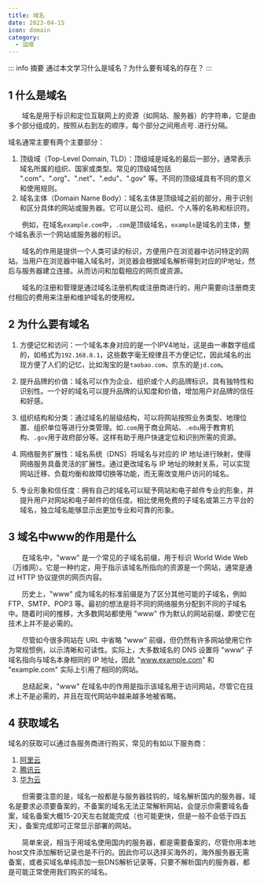 ```yaml
---
title: 域名
date: 2023-04-15
icon: domain
category:
  - 运维
---
```


<!-- more -->

::: info 摘要
通过本文学习什么是域名？为什么要有域名的存在？
:::



## 1 什么是域名


&emsp;&emsp;域名是用于标识和定位互联网上的资源（如网站、服务器）的字符串，它是由多个部分组成的，按照从右到左的顺序，每个部分之间用点号`.`进行分隔。

域名通常主要有两个主要部分：

1. 顶级域（Top-Level Domain, TLD）：顶级域是域名的最后一部分，通常表示域名所属的组织、国家或类型。常见的顶级域包括 ".com"、".org"、".net"、".edu"、".gov" 等。不同的顶级域具有不同的意义和使用规则。
2. 域名主体（Domain Name Body）：域名主体是顶级域之前的部分，用于识别和区分具体的网站或服务器。它可以是公司、组织、个人等的名称和标识符。

&emsp;&emsp;例如，在域名`example.com`中，`.com`是顶级域名，`example`是域名的主体，整个域名表示一个网站或服务器的标识。

&emsp;&emsp;域名的作用是提供一个人类可读的标识，方便用户在浏览器中访问特定的网站。当用户在浏览器中输入域名时，浏览器会根据域名解析得到对应的IP地址，然后与服务器建立连接。从而访问和加载相应的网页或资源。

&emsp;&emsp;域名的注册和管理是通过域名注册机构或注册商进行的，用户需要向注册商支付相应的费用来注册和维护域名的使用权。

## 2 为什么要有域名

1. 方便记忆和访问：一个域名本身对应的是一个IPV4地址，这是由一串数字组成的，如格式为`192.168.8.1`，这些数字毫无规律且不方便记忆，因此域名的出现方便了人们的记忆，比如淘宝的是`taobao.com`、京东的是`jd.com`。
   
2. 提升品牌的价值：域名可以作为企业、组织或个人的品牌标识，具有独特性和识别性。一个好的域名可以提升品牌的认知度和价值，增加用户对品牌的信任和好感。
   
3. 组织结构和分类：通过域名的层级结构，可以将网站按照业务类型、地理位置、组织单位等进行分类管理。如`.com`用于商业网站、`.edu`用于教育机构、`.gov`用于政府部分等。这样有助于用户快速定位和识别所需的资源。
   
4. 网络服务扩展性：域名系统（DNS）将域名与对应的 IP 地址进行映射，使得网络服务具备灵活的扩展性。通过更改域名与 IP 地址的映射关系，可以实现网站迁移、负载均衡和故障切换等功能，而无需改变用户访问的域名。
   
5. 专业形象和信任度：拥有自己的域名可以赋予网站和电子邮件专业的形象，并提升用户对网站和电子邮件的信任度。相比使用免费的子域名或第三方平台的域名，独立域名能够显示出更加专业和可靠的形象。

## 3 域名中www的作用是什么

&emsp;&emsp;在域名中，"www" 是一个常见的子域名前缀，用于标识 World Wide Web（万维网）。它是一种约定，用于指示该域名所指向的资源是一个网站，通常是通过 HTTP 协议提供的网页内容。

&emsp;&emsp;历史上，"www" 成为域名的标准前缀是为了区分其他可能的子域名，例如 FTP、SMTP、POP3 等。最初的想法是将不同的网络服务分配到不同的子域名中。随着时间的推移，大多数网站都使用 "www" 作为默认的网站前缀，即使它在技术上并不是必需的。

&emsp;&emsp;尽管如今很多网站在 URL 中省略 "www" 前缀，但仍然有许多网站使用它作为常规惯例，以示清晰和可读性。实际上，大多数域名的 DNS 设置将 "www" 子域名指向与域名本身相同的 IP 地址，因此 "www.example.com" 和 "example.com" 实际上引用了相同的网站。

&emsp;&emsp;总结起来，"www" 在域名中的作用是指示该域名用于访问网站，尽管它在技术上不是必需的，并且在现代网站中越来越多地被省略。

## 4 获取域名


域名的获取可以通过各服务商进行购买，常见的有如以下服务商：

1. [阿里云](https://account.aliyun.com/login/login.htm?spm=5176.28055625.J_3207526240.13.e939154at19JzO&oauth_callback=https%3A%2F%2Fwww.aliyun.com%2F)
2. [腾讯云](https://cloud.tencent.com/login?s_url=https%3A%2F%2Fcloud.tencent.com%2F)
3. [华为云](https://auth.huaweicloud.com/authui/login.html?locale=zh-cn&service=https%3A%2F%2Fwww.huaweicloud.com%2F#/login)

&emsp;&emsp;但需要注意的是，域名一般都是与服务器挂钩的，域名解析国内的服务器，域名是要求必须要备案的，不备案的域名无法正常解析网站，会提示你需要域名备案，域名备案大概15-20天左右就能完成（也可能更快，但是一般不会低于四五天），备案完成即可正常显示部署的网站。

&emsp;&emsp;简单来说，相当于用域名使用国内的服务器，都是需要备案的，尽管你用本地host文件添加解析记录也是不行的。因此你可以选择买海外的，海外服务器无需备案，或者买域名单纯添加一些DNS解析记录等，只要不解析国内的服务器，都是可能正常使用我们购买的域名。
